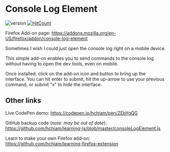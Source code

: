 # Console Log Element

![version](https://img.shields.io/github/release/hchiam/console-log-element) [![HitCount](http://hits.dwyl.com/hchiam/console-log-element.svg)](http://hits.dwyl.com/hchiam/console-log-element)

Firefox Add-on page: <https://addons.mozilla.org/en-US/firefox/addon/console-log-element>

Sometimes I wish I could just open the console log right on a mobile device.

This simple add-on enables you to send commands to the console log without having to open the dev tools, even on mobile.

Once installed, click on the add-on icon and button to bring up the interface. You can hit enter to submit, hit the up-arrow to use your previous command, or submit "x" to hide the interface.

## Other links

Live CodePen demo: <https://codepen.io/hchiam/pen/ZEbYgQG>

GitHub backup code (_note: may be out of date_): <https://github.com/hchiam/learning-js/blob/master/consoleLogElement.js>

Learn to make your own Firefox add-on: <https://github.com/hchiam/learning-firefox-extension>
